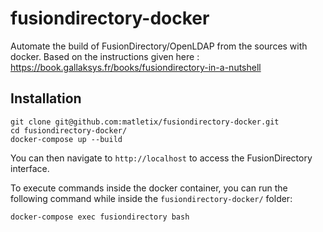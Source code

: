 # fusiondirectory-docker

Automate the build of FusionDirectory/OpenLDAP from the sources with docker.
Based on the instructions given here : https://book.gallaksys.fr/books/fusiondirectory-in-a-nutshell

## Installation

```
git clone git@github.com:matletix/fusiondirectory-docker.git
cd fusiondirectory-docker/
docker-compose up --build
```

You can then navigate to `http://localhost` to access the FusionDirectory interface.

To execute commands inside the docker container, you can run the following command while inside the `fusiondirectory-docker/` folder:
```
docker-compose exec fusiondirectory bash
```
